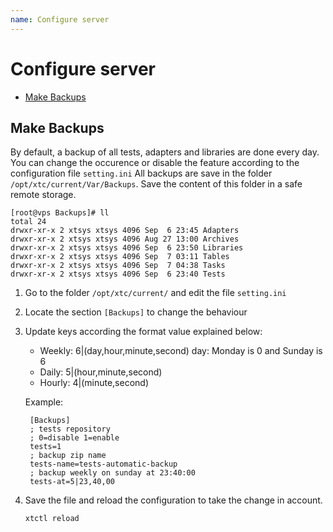 ```yaml
---
name: Configure server
---
```


# Configure server

* [Make Backups](administration/configure_server#backups)

## Make Backups

By default, a backup of all tests, adapters and libraries are done every day.
You can change the occurence or disable the feature according to the configuration file `setting.ini`
All backups are save in the folder `/opt/xtc/current/Var/Backups`. Save the content of this folder in a safe remote storage.

```
[root@vps Backups]# ll
total 24
drwxr-xr-x 2 xtsys xtsys 4096 Sep  6 23:45 Adapters
drwxr-xr-x 2 xtsys xtsys 4096 Aug 27 13:00 Archives
drwxr-xr-x 2 xtsys xtsys 4096 Sep  6 23:50 Libraries
drwxr-xr-x 2 xtsys xtsys 4096 Sep  7 03:11 Tables
drwxr-xr-x 2 xtsys xtsys 4096 Sep  7 04:38 Tasks
drwxr-xr-x 2 xtsys xtsys 4096 Sep  6 23:40 Tests
```

1. Go to the folder `/opt/xtc/current/` and edit the file `setting.ini`

2. Locate the section `[Backups]` to change the behaviour

3. Update keys according the format value explained below: 

    - Weekly: 6|(day,hour,minute,second)
              day: Monday is 0 and Sunday is 6
    - Daily: 5|(hour,minute,second)
    - Hourly: 4|(minute,second)
   
    Example:
    
        [Backups]
        ; tests repository
        ; 0=disable 1=enable
        tests=1
        ; backup zip name
        tests-name=tests-automatic-backup
        ; backup weekly on sunday at 23:40:00
        tests-at=5|23,40,00

3. Save the file and reload the configuration to take the change in account.

    ```
    xtctl reload
    ```